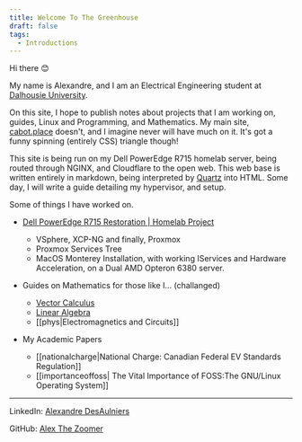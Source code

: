```yaml
---
title: Welcome To The Greenhouse
draft: false
tags:
  - Introductions
---
```

Hi there 😊

My name is Alexandre, and I am an Electrical Engineering student at [Dalhousie University](https://www.dal.ca/). 

On this site, I hope to publish notes about projects that I am working on, guides, Linux and Programming, and Mathematics. My main site, [cabot.place](https://cabot.place/) doesn't, and I imagine never will have much on it. It's got a funny spinning (entirely CSS) triangle though! 

This site is being run on my Dell PowerEdge R715 homelab server, being routed through NGINX, and Cloudflare to the open web.  This web base is written entirely in markdown, being interpreted by [Quartz](https://quartz.jzhao.xyz/) into HTML.  Some day, I will write a guide detailing my hypervisor, and setup.

Some of things I have worked on.

- [Dell PowerEdge R715 Restoration | Homelab Project](poweredge.md)

	- VSphere, XCP-NG and finally, Proxmox
	- Proxmox Services Tree
	- MacOS Monterey Installation, with working IServices and Hardware Acceleration, on a Dual AMD Opteron 6380 server.

- Guides on Mathematics for those like I... (challanged)

	- [Vector Calculus](vec.md)
	- [Linear Algebra](linalg.md)
	- [[phys|Electromagnetics and Circuits]]

- My Academic Papers

	- [[nationalcharge|National Charge: Canadian Federal EV Standards Regulation]]
	- [[importanceoffoss| The Vital Importance of FOSS:The GNU/Linux Operating System]]


---

LinkedIn: [Alexandre DesAulniers](https://www.linkedin.com/in/alexandre-desaulniers-1739002b3/)

GitHub: [Alex The Zoomer](https://github.com/AlexTheZoomer)



